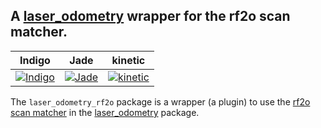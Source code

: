 A [laser_odometry](https://github.com/artivis/laser_odometry) wrapper for the rf2o scan matcher.
---

| Indigo            | Jade              | kinetic            |
|-------------------|-------------------|--------------------|
| [![Indigo][1]][1] | [![Jade][2]][5]   | [![kinetic][3]][5] |

[1]: https://travis-matrix-badges.herokuapp.com/repos/artivis/laser_odometry_rf2o/branches/master/1
[2]: https://travis-matrix-badges.herokuapp.com/repos/artivis/laser_odometry_rf2o/branches/master/3
[3]: https://travis-matrix-badges.herokuapp.com/repos/artivis/laser_odometry_rf2o/branches/master/5
[5]: https://travis-ci.org/artivis/laser_odometry_rf2o

The `laser_odometry_rf2o` package is a wrapper (a plugin) to use the [rf2o scan matcher](https://github.com/artivis/rf2o_laser_odometry) in the [laser_odometry](https://github.com/artivis/laser_odometry) package.
